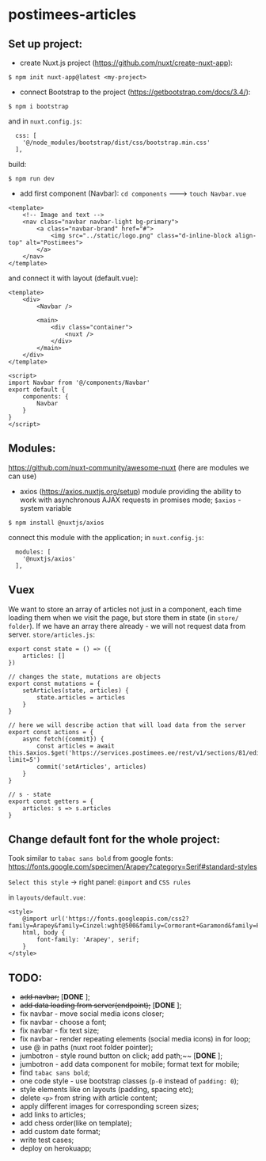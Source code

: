 # postimees-articles

## Set up project:
- create Nuxt.js project (https://github.com/nuxt/create-nuxt-app):
```
$ npm init nuxt-app@latest <my-project>
```

- connect Bootstrap to the project (https://getbootstrap.com/docs/3.4/):
```
$ npm i bootstrap
```
and in `nuxt.config.js`:
```
  css: [
    '@/node_modules/bootstrap/dist/css/bootstrap.min.css'
  ],
```
build:
```
$ npm run dev
```

- add first component (Navbar):
`cd components` ---> `touch Navbar.vue`
``` vue
<template>
    <!-- Image and text -->
    <nav class="navbar navbar-light bg-primary">
        <a class="navbar-brand" href="#">
            <img src="../static/logo.png" class="d-inline-block align-top" alt="Postimees">
        </a>
    </nav>
</template>
```
and connect it with layout (default.vue):
``` vue
<template>
    <div>
        <Navbar />

        <main>
            <div class="container">
                <nuxt />
            </div>
        </main>
    </div>
</template>

<script>
import Navbar from '@/components/Navbar'
export default {
    components: {
        Navbar
    }
}
</script>
```

## Modules:
https://github.com/nuxt-community/awesome-nuxt (here are modules we can use)

- axios (https://axios.nuxtjs.org/setup)
module providing the ability to work with asynchronous AJAX requests in promises mode; `$axios` - system variable

```
$ npm install @nuxtjs/axios
```
connect this module with the application; in `nuxt.config.js`:
```
  modules: [
    '@nuxtjs/axios'
  ],
```

## Vuex
We want to store an array of articles not just in a component, each time loading them when we visit the page, but store them in state (in `store/ folder`).
If we have an array there already - we will not request data from server.
`store/articles.js`:
``` vue 
export const state = () => ({
    articles: []
})

// changes the state, mutations are objects
export const mutations = {
    setArticles(state, articles) {
        state.articles = articles
    }
}

// here we will describe action that will load data from the server 
export const actions = {
    async fetch({commit}) {
        const articles = await this.$axios.$get('https://services.postimees.ee/rest/v1/sections/81/editorsChoice/articles?limit=5')
        commit('setArticles', articles)
    }
}

// s - state
export const getters = {
    articles: s => s.articles
}
```

## Change default font for the whole project:
Took similar to `tabac sans bold` from google fonts: https://fonts.google.com/specimen/Arapey?category=Serif#standard-styles

`Select this style` -> right panel: `@import` and `CSS rules`

in `layouts/default.vue`:
``` vue
<style>
    @import url('https://fonts.googleapis.com/css2?family=Arapey&family=Cinzel:wght@500&family=Cormorant+Garamond&family=Festive&family=Open+Sans:wght@300&display=swap');
    html, body {
        font-family: 'Arapey', serif;
    }
</style>
```

## TODO:
- ~~add navbar;~~ [**DONE** ];
- ~~add data loading from server(endpoint);~~ [**DONE** ];
- fix navbar - move social media icons closer;
- fix navbar - choose a font;
- fix navbar - fix text size;
- fix navbar - render repeating elements (social media icons) in for loop;
- use @ in paths (nuxt root folder pointer);
- jumbotron - style round button on click; add path;~~ [**DONE** ];
- jumbotron - add data component for mobile; format text for mobile;
- find `tabac sans bold`;
- one code style - use bootstrap classes (`p-0` instead of `padding: 0`);
- style elements like on layouts (padding, spacing etc);
- delete `<p>` from string with article content;
- apply different images for corresponding screen sizes;
- add links to articles;
- add chess order(like on template);
- add custom date format;
- write test cases;
- deploy on herokuapp;
